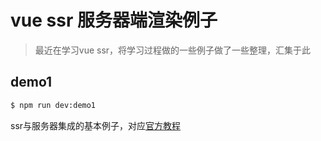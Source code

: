 # vue ssr 服务器端渲染例子

> 最近在学习vue ssr，将学习过程做的一些例子做了一些整理，汇集于此

## demo1

```bash
$ npm run dev:demo1
```
ssr与服务器集成的基本例子，对应[官方教程](https://ssr.vuejs.org/zh/basic.html)
